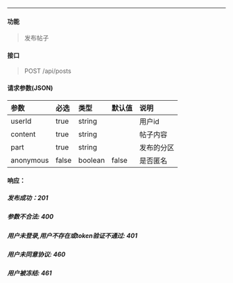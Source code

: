 -----------

#### 功能

> 发布帖子

#### 接口

> POST  /api/posts

#### 请求参数(JSON)

|参数|必选 |类型|默认值|说明|
|:----- |:-------|:-----|:----- |:----- |
|userId |true |string||用户id|
|content |true |string||帖子内容|
|part |true |string||发布的分区|
|anonymous |false |boolean|false|是否匿名|

#### 响应：
##### 发布成功：201
##### 参数不合法: 400
##### 用户未登录,用户不存在或token验证不通过: 401
##### 用户未同意协议: 460
##### 用户被冻结: 461
